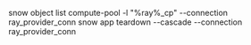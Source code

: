 snow object list compute-pool -l "%ray%_cp" --connection ray_provider_conn
snow app teardown --cascade --connection ray_provider_conn